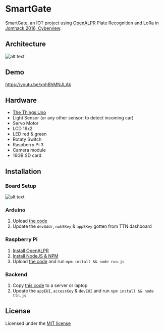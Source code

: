 # SmartGate
SmartGate, an IOT project using [OpenALPR](http://www.openalpr.com) Plate Recognition and LoRa in
[Jomhack 2016, Cyberview](http://www.cyberjayamalaysia.com.my/happenings/2016/08/05/events/jomhack-smart-cities-with-lora).

## Architecture

![alt text](Architecture.png "Architecture")

## Demo

https://youtu.be/xnhBhMNJLAk

## Hardware
* [The Things Uno](https://shop.thethingsnetwork.com/index.php/product/the-things-uno/)
* Light Sensor (or any other sensor; to detect incoming car)
* Servo Motor
* LCD 16x2
* LED red & green
* Rotaty Switch
* Raspberry Pi 3
* Camera module
* 16GB SD card

## Installation

### Board Setup
![alt text](BoardSetup.jpeg "Board Setup")

### Arduino

1. Upload [the code](https://github.com/iamariffikri/Smartgate/blob/master/arduino/Smartgate.ino)
2. Update the `devAddr`, `nwkSKey` & `appSKey` gotten from TTN dashboard

### Raspberry Pi

1. [Install OpenALPR](https://gist.github.com/amstanley/9da7febc9a3e3c2228ee)
2. [Install NodeJS & NPM ](http://raspberrypi.stackexchange.com/a/37976)
3. Upload [the code](https://github.com/iamariffikri/Smartgate/blob/master/rpi) and run `npm install && node run.js`

### Backend

1. Copy [this code](https://github.com/iamariffikri/Smartgate/blob/master/backend) to a server or laptop
2.  Update the `appEUI`, `accessKey` & `devEUI` and run `npm install && node ttn.js`

## License

Licensed under the [MIT license](http://opensource.org/licenses/MIT)
